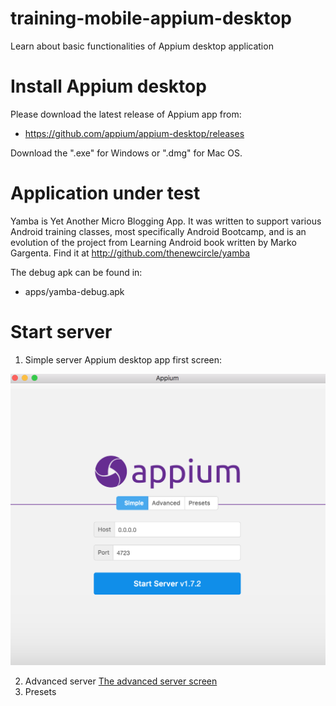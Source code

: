 # training-mobile-appium-desktop
Learn about basic functionalities of Appium desktop application

# Install Appium desktop
Please download the latest release of Appium app from:
* https://github.com/appium/appium-desktop/releases

Download the ".exe" for Windows or ".dmg" for Mac OS.
# Application under test
Yamba is Yet Another Micro Blogging App. It was written to support various Android training classes, most specifically Android Bootcamp, 
and is an evolution of the project from Learning Android book written by Marko Gargenta. Find it at http://github.com/thenewcircle/yamba

The debug apk can be found in:
* apps/yamba-debug.apk

# Start server
1. Simple server
Appium desktop app first screen:

![Alt text](screenshots/SimpleServer.png?raw=true)

2. Advanced server
[The advanced server screen](screenshots/AdvancedServer.png)
3. Presets
